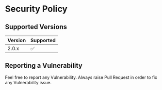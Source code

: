 # Security Policy

## Supported Versions


| Version | Supported          |
| ------- | ------------------ |
| 2.0.x   | :white_check_mark: |

## Reporting a Vulnerability

Feel free to report any Vulnerability.
Always raise Pull Request in order to fix any Vulnerability issue. 
